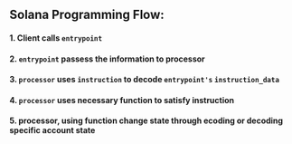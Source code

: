 ## Solana Programming Flow:
#### 1. Client calls `entrypoint`
#### 2. `entrypoint` passess the information to processor
#### 3. `processor` uses `instruction` to decode `entrypoint's` `instruction_data`
#### 4. `processor` uses necessary function to satisfy instruction
#### 5. processor, using function change state through ecoding or decoding specific account state

